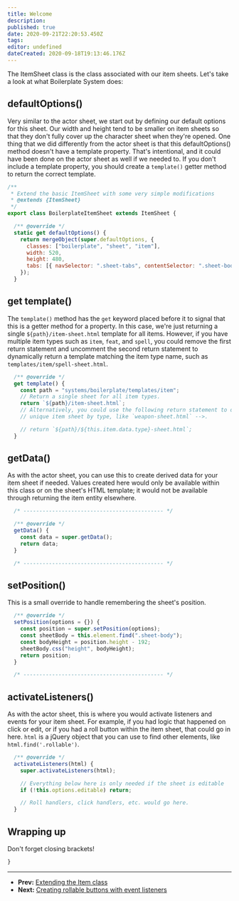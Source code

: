 ```yaml
---
title: Welcome
description:
published: true
date: 2020-09-21T22:20:53.450Z
tags:
editor: undefined
dateCreated: 2020-09-18T19:13:46.176Z
---
```


The ItemSheet class is the class associated with our item sheets. Let's take a look at what Boilerplate System does:

## defaultOptions()

Very similar to the actor sheet, we start out by defining our default options for this sheet. Our width and height tend to be smaller on item sheets so that they don't fully cover up the character sheet when they're opened. One thing that we did differently from the actor sheet is that this defaultOptions() method doesn't have a template property. That's intentional, and it could have been done on the actor sheet as well if we needed to. If you don't include a template property, you should create a <!-- {% raw %} -->`template()`<!-- {% endraw %} --> getter method to return the correct template.

<!--- {% raw %} --->

```js
/**
 * Extend the basic ItemSheet with some very simple modifications
 * @extends {ItemSheet}
 */
export class BoilerplateItemSheet extends ItemSheet {

  /** @override */
  static get defaultOptions() {
    return mergeObject(super.defaultOptions, {
      classes: ["boilerplate", "sheet", "item"],
      width: 520,
      height: 480,
      tabs: [{ navSelector: ".sheet-tabs", contentSelector: ".sheet-body", initial: "description" }]
    });
  }
```

<!--- {% endraw %} --->

## get template()

The <!-- {% raw %} -->`template()`<!-- {% endraw %} --> method has the <!-- {% raw %} -->`get`<!-- {% endraw %} --> keyword placed before it to signal that this is a getter method for a property. In this case, we're just returning a single <!-- {% raw %} -->`${path}/item-sheet.html`<!-- {% endraw %} --> template for all items. However, if you have multiple item types such as <!-- {% raw %} -->`item`<!-- {% endraw %} -->, <!-- {% raw %} -->`feat`<!-- {% endraw %} -->, and <!-- {% raw %} -->`spell`<!-- {% endraw %} -->, you could remove the first return statement and uncomment the second return statement to dynamically return a template matching the item type name, such as <!-- {% raw %} -->`templates/item/spell-sheet.html`<!-- {% endraw %} -->.

<!--- {% raw %} --->

```js
  /** @override */
  get template() {
    const path = "systems/boilerplate/templates/item";
    // Return a single sheet for all item types.
    return `${path}/item-sheet.html`;
    // Alternatively, you could use the following return statement to do a
    // unique item sheet by type, like `weapon-sheet.html` -->.

    // return `${path}/${this.item.data.type}-sheet.html`;
  }
```

<!--- {% endraw %} --->

## getData()

As with the actor sheet, you can use this to create derived data for your item sheet if needed. Values created here would only be available within this class or on the sheet's HTML template; it would not be available through returning the item entity elsewhere.

<!--- {% raw %} --->

```js
  /* -------------------------------------------- */

  /** @override */
  getData() {
    const data = super.getData();
    return data;
  }

  /* -------------------------------------------- */
```

<!--- {% endraw %} --->

## setPosition()

This is a small override to handle remembering the sheet's position.

<!--- {% raw %} --->

```js
  /** @override */
  setPosition(options = {}) {
    const position = super.setPosition(options);
    const sheetBody = this.element.find(".sheet-body");
    const bodyHeight = position.height - 192;
    sheetBody.css("height", bodyHeight);
    return position;
  }

  /* -------------------------------------------- */
```

<!--- {% endraw %} --->

## activateListeners()

As with the actor sheet, this is where you would activate listeners and events for your item sheet. For example, if you had logic that happened on click or edit, or if you had a roll button within the item sheet, that could go in here. <!-- {% raw %} -->`html`<!-- {% endraw %} --> is a jQuery object that you can use to find other elements, like <!-- {% raw %} -->`html.find('.rollable')`<!-- {% endraw %} -->.

<!--- {% raw %} --->

```js
  /** @override */
  activateListeners(html) {
    super.activateListeners(html);

    // Everything below here is only needed if the sheet is editable
    if (!this.options.editable) return;

    // Roll handlers, click handlers, etc. would go here.
  }
```

<!--- {% endraw %} --->

## Wrapping up

Don't forget closing brackets!

<!--- {% raw %} --->

```js
}
```

<!--- {% endraw %} --->

---

* **Prev:** [Extending the Item class](https://foundry-vtt-community.github.io/wiki/SD09-Extending-the-Item-class)
* **Next:** [Creating rollable buttons with event listeners](https://foundry-vtt-community.github.io/wiki/SD11.1-Creating-rollable-buttons-with-event-listeners)